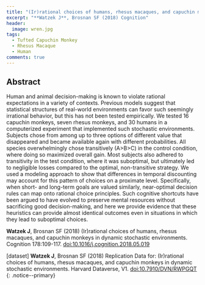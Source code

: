 ```yaml
---
title: "(Ir)rational choices of humans, rhesus macaques, and capuchin monkeys in dynamic stochastic environments"
excerpt: "**Watzek J**, Brosnan SF (2018) Cognition"
header:
  image: wren.jpg
tags:
  - Tufted Capuchin Monkey
  - Rhesus Macaque
  - Human
comments: true
---
```


## Abstract

Human and animal decision-making is known to violate rational expectations in a variety of contexts. Previous models suggest that statistical structures of real-world environments can favor such seemingly irrational behavior, but this has not been tested empirically. We tested 16 capuchin monkeys, seven rhesus monkeys, and 30 humans in a computerized experiment that implemented such stochastic environments. Subjects chose from among up to three options of different value that disappeared and became available again with different probabilities. All species overwhelmingly chose transitively (A>B>C) in the control condition, where doing so maximized overall gain. Most subjects also adhered to transitivity in the test condition, where it was suboptimal, but ultimately led to negligible losses compared to the optimal, non-transitive strategy. We used a modeling approach to show that differences in temporal discounting may account for this pattern of choices on a proximate level. Specifically, when short- and long-term goals are valued similarly, near-optimal decision rules can map onto rational choice principles. Such cognitive shortcuts have been argued to have evolved to preserve mental resources without sacrificing good decision-making, and here we provide evidence that these heuristics can provide almost identical outcomes even in situations in which they lead to suboptimal choices.

**Watzek J**, Brosnan SF (2018) (Ir)rational choices of humans, rhesus macaques, and capuchin monkeys in dynamic stochastic environments. Cognition 178:109-117. [doi:10.1016/j.cognition.2018.05.019](https://doi.org/10.1016/j.cognition.2018.05.019)

[dataset] **Watzek J**, Brosnan SF (2018) Replication Data for: (Ir)rational choices of humans, rhesus macaques, and capuchin monkeys in dynamic stochastic environments. Harvard Dataverse, V1. [doi:10.7910/DVN/RWPGQT](https://doi.org/10.7910/DVN/RWPGQT)
{: .notice--primary}


